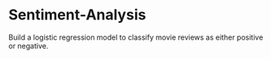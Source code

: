 # Sentiment-Analysis

Build a logistic regression model to classify movie reviews as either positive or negative.
